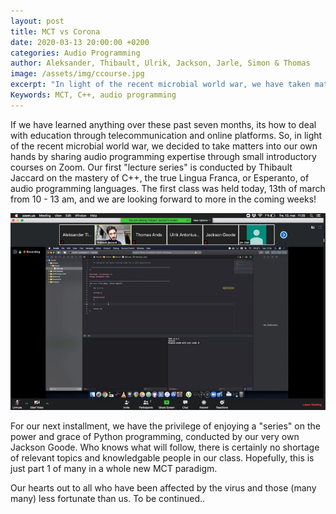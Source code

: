 ```yaml
---
layout: post
title: MCT vs Corona 
date: 2020-03-13 20:00:00 +0200
categories: Audio Programming
author: Aleksander, Thibault, Ulrik, Jackson, Jarle, Simon & Thomas
image: /assets/img/ccourse.jpg
excerpt: "In light of the recent microbial world war, we have taken matters into our own hands by sharing audio programming expertise through small introductory courses on Zoom."
Keywords: MCT, C++, audio programming
--- 
```


If we have learned anything over these past seven months, its how to deal with education through telecommunication and online platforms. So, in light of the recent microbial world war, we decided to take matters into our own hands by sharing audio programming expertise through small introductory courses on Zoom. Our first "lecture series" is conducted by Thibault Jaccard on the mastery of C++, the true Lingua Franca, or Esperanto, of audio programming languages. The first class was held today, 13th of march from 10 - 13 am, and we are looking forward to more in the coming weeks!

![c++ course](/assets/img/ccourse.jpg) 

For our next installment, we have the privilege of enjoying a "series" on the power and grace of Python programming, conducted by our very own Jackson Goode. Who knows what will follow, there is certainly no shortage of relevant topics and knowledgable people in our class. Hopefully, this is just part 1 of many in a whole new MCT paradigm. 

Our hearts out to all who have been affected by the virus and those (many many) less fortunate than us.
To be continued..